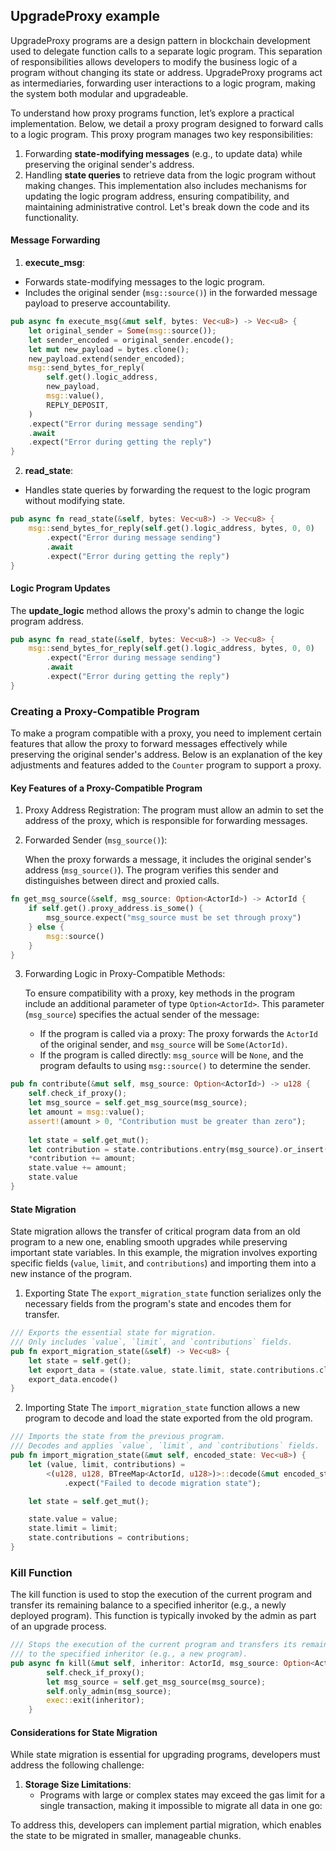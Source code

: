 ## UpgradeProxy example

UpgradeProxy programs are a design pattern in blockchain development used to delegate function calls to a separate logic program. This separation of responsibilities allows developers to modify the business logic of a program without changing its state or address. UpgradeProxy programs act as intermediaries, forwarding user interactions to a logic program, making the system both modular and upgradeable.

To understand how proxy programs function, let’s explore a practical implementation. Below, we detail a proxy program designed to forward calls to a logic program. This proxy program manages two key responsibilities:

1. Forwarding **state-modifying messages** (e.g., to update data) while preserving the original sender's address.
2. Handling **state queries** to retrieve data from the logic program without making changes.
This implementation also includes mechanisms for updating the logic program address, ensuring compatibility, and maintaining administrative control. Let's break down the code and its functionality.

#### Message Forwarding
1. **execute_msg**:
- Forwards state-modifying messages to the logic program.
- Includes the original sender (`msg::source()`) in the forwarded message payload to preserve accountability.
```rust
pub async fn execute_msg(&mut self, bytes: Vec<u8>) -> Vec<u8> {
    let original_sender = Some(msg::source());
    let sender_encoded = original_sender.encode();
    let mut new_payload = bytes.clone();
    new_payload.extend(sender_encoded);
    msg::send_bytes_for_reply(
        self.get().logic_address,
        new_payload,
        msg::value(),
        REPLY_DEPOSIT,
    )
    .expect("Error during message sending")
    .await
    .expect("Error during getting the reply")
}
```
2. **read_state**:
- Handles state queries by forwarding the request to the logic program without modifying state.
```rust
pub async fn read_state(&self, bytes: Vec<u8>) -> Vec<u8> {
    msg::send_bytes_for_reply(self.get().logic_address, bytes, 0, 0)
        .expect("Error during message sending")
        .await
        .expect("Error during getting the reply")
}
```
#### Logic Program Updates
The **update_logic** method allows the proxy's admin to change the logic program address. 
```rust
pub async fn read_state(&self, bytes: Vec<u8>) -> Vec<u8> {
    msg::send_bytes_for_reply(self.get().logic_address, bytes, 0, 0)
        .expect("Error during message sending")
        .await
        .expect("Error during getting the reply")
}
```
### Creating a Proxy-Compatible Program
To make a program compatible with a proxy, you need to implement certain features that allow the proxy to forward messages effectively while preserving the original sender's address. Below is an explanation of the key adjustments and features added to the `Counter` program to support a proxy.

#### Key Features of a Proxy-Compatible Program
1. Proxy Address Registration:
The program must allow an admin to set the address of the proxy, which is responsible for forwarding messages.
2. Forwarded Sender (`msg_source()`):

    When the proxy forwards a message, it includes the original sender's address (`msg_source()`). The program verifies this sender and distinguishes between direct and proxied calls.
```rust
fn get_msg_source(&self, msg_source: Option<ActorId>) -> ActorId {
    if self.get().proxy_address.is_some() {
        msg_source.expect("msg_source must be set through proxy")
    } else {
        msg::source()
    }
}
```
3. Forwarding Logic in Proxy-Compatible Methods:

    To ensure compatibility with a proxy, key methods in the program include an additional parameter of type `Option<ActorId>`. This parameter (`msg_source`) specifies the actual sender of the message:
    - If the program is called via a proxy:
The proxy forwards the `ActorId` of the original sender, and `msg_source` will be `Some(ActorId)`.
    - If the program is called directly:
`msg_source` will be `None`, and the program defaults to using `msg::source()` to determine the sender.
```rust 
pub fn contribute(&mut self, msg_source: Option<ActorId>) -> u128 {
    self.check_if_proxy();
    let msg_source = self.get_msg_source(msg_source); 
    let amount = msg::value();
    assert!(amount > 0, "Contribution must be greater than zero");
    
    let state = self.get_mut();
    let contribution = state.contributions.entry(msg_source).or_insert(0);
    *contribution += amount;
    state.value += amount;
    state.value
}
```

#### State Migration
State migration allows the transfer of critical program data from an old program to a new one, enabling smooth upgrades while preserving important state variables. In this example, the migration involves exporting specific fields (`value`, `limit`, and `contributions`) and importing them into a new instance of the program.
1. Exporting State
The `export_migration_state` function serializes only the necessary fields from the program's state and encodes them for transfer.
```rust
/// Exports the essential state for migration.
/// Only includes `value`, `limit`, and `contributions` fields.
pub fn export_migration_state(&self) -> Vec<u8> {
    let state = self.get();
    let export_data = (state.value, state.limit, state.contributions.clone());
    export_data.encode()
}
```
2. Importing State
The `import_migration_state` function allows a new program to decode and load the state exported from the old program.
```rust
/// Imports the state from the previous program.
/// Decodes and applies `value`, `limit`, and `contributions` fields.
pub fn import_migration_state(&mut self, encoded_state: Vec<u8>) {
    let (value, limit, contributions) =
        <(u128, u128, BTreeMap<ActorId, u128>)>::decode(&mut encoded_state.as_ref())
            .expect("Failed to decode migration state");

    let state = self.get_mut();

    state.value = value;
    state.limit = limit;
    state.contributions = contributions;
}
```
### Kill Function
The kill function is used to stop the execution of the current program and transfer its remaining balance to a specified inheritor (e.g., a newly deployed program). This function is typically invoked by the admin as part of an upgrade process.
```rust
/// Stops the execution of the current program and transfers its remaining balance
/// to the specified inheritor (e.g., a new program).
pub async fn kill(&mut self, inheritor: ActorId, msg_source: Option<ActorId>) {
        self.check_if_proxy();
        let msg_source = self.get_msg_source(msg_source);
        self.only_admin(msg_source);
        exec::exit(inheritor);
    }

```
#### Considerations for State Migration
While state migration is essential for upgrading programs, developers must address the following challenge:

1. **Storage Size Limitations**:
    - Programs with large or complex states may exceed the gas limit for a single transaction, making it impossible to migrate all data in one go:

To address this, developers can implement partial migration, which enables the state to be migrated in smaller, manageable chunks.
